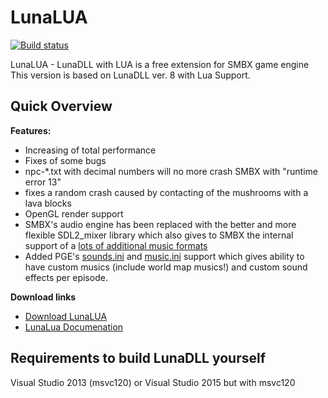 LunaLUA
=======
[![Build status](https://ci.appveyor.com/api/projects/status/72ttgr33ggar3x21?svg=true)](https://ci.appveyor.com/project/Wohlstand/lunadll)

LunaLUA - LunaDLL with LUA is a free extension for SMBX game engine
This version is based on LunaDLL ver. 8 with Lua Support.

Quick Overview
-------

**Features:**
* Increasing of total performance
* Fixes of some bugs
 * npc-*.txt with decimal numbers will no more crash SMBX with "runtime error 13"
 * fixes a random crash caused by contacting of the mushrooms with a lava blocks
* OpenGL render support
* SMBX's audio engine has been replaced with the better and more flexible SDL2_mixer library which also gives to SMBX the internal support of a [lots of additional music formats](http://engine.wohlnet.ru/pgewiki/SDL2_mixer#Music_Formats)
* Added PGE's [sounds.ini](http://engine.wohlnet.ru/pgewiki/Game_Configuration_Pack_References#sounds.ini) and [music.ini](http://engine.wohlnet.ru/pgewiki/Game_Configuration_Pack_References#music.ini) support which gives ability to have custom musics (include world map musics!) and custom sound effects per episode.

**Download links**
* [Download LunaLUA](http://engine.wohlnet.ru/LunaLua/)
* [LunaLua Documenation](http://engine.wohlnet.ru/pgewiki/Category:LunaLua_API)

Requirements to build LunaDLL yourself
------
Visual Studio 2013 (msvc120)
or
Visual Studio 2015 but with msvc120


